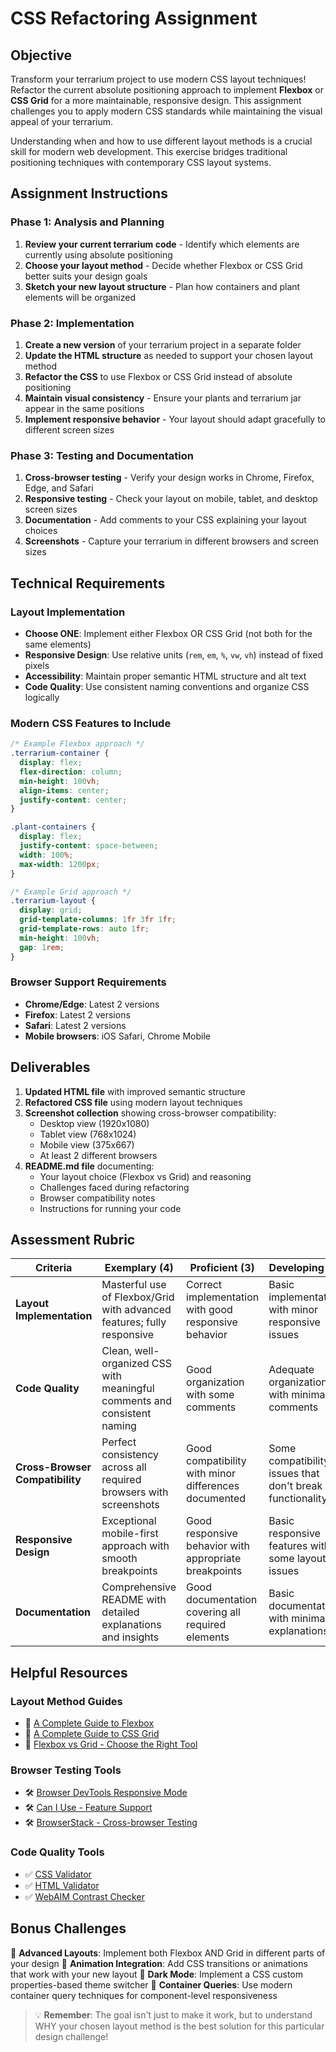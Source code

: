 # CSS Refactoring Assignment

## Objective

Transform your terrarium project to use modern CSS layout techniques! Refactor the current absolute positioning approach to implement **Flexbox** or **CSS Grid** for a more maintainable, responsive design. This assignment challenges you to apply modern CSS standards while maintaining the visual appeal of your terrarium.

Understanding when and how to use different layout methods is a crucial skill for modern web development. This exercise bridges traditional positioning techniques with contemporary CSS layout systems.

## Assignment Instructions

### Phase 1: Analysis and Planning
1. **Review your current terrarium code** - Identify which elements are currently using absolute positioning
2. **Choose your layout method** - Decide whether Flexbox or CSS Grid better suits your design goals
3. **Sketch your new layout structure** - Plan how containers and plant elements will be organized

### Phase 2: Implementation
1. **Create a new version** of your terrarium project in a separate folder
2. **Update the HTML structure** as needed to support your chosen layout method
3. **Refactor the CSS** to use Flexbox or CSS Grid instead of absolute positioning
4. **Maintain visual consistency** - Ensure your plants and terrarium jar appear in the same positions
5. **Implement responsive behavior** - Your layout should adapt gracefully to different screen sizes

### Phase 3: Testing and Documentation
1. **Cross-browser testing** - Verify your design works in Chrome, Firefox, Edge, and Safari
2. **Responsive testing** - Check your layout on mobile, tablet, and desktop screen sizes
3. **Documentation** - Add comments to your CSS explaining your layout choices
4. **Screenshots** - Capture your terrarium in different browsers and screen sizes

## Technical Requirements

### Layout Implementation
- **Choose ONE**: Implement either Flexbox OR CSS Grid (not both for the same elements)
- **Responsive Design**: Use relative units (`rem`, `em`, `%`, `vw`, `vh`) instead of fixed pixels
- **Accessibility**: Maintain proper semantic HTML structure and alt text
- **Code Quality**: Use consistent naming conventions and organize CSS logically

### Modern CSS Features to Include
```css
/* Example Flexbox approach */
.terrarium-container {
  display: flex;
  flex-direction: column;
  min-height: 100vh;
  align-items: center;
  justify-content: center;
}

.plant-containers {
  display: flex;
  justify-content: space-between;
  width: 100%;
  max-width: 1200px;
}

/* Example Grid approach */
.terrarium-layout {
  display: grid;
  grid-template-columns: 1fr 3fr 1fr;
  grid-template-rows: auto 1fr;
  min-height: 100vh;
  gap: 1rem;
}
```

### Browser Support Requirements
- **Chrome/Edge**: Latest 2 versions
- **Firefox**: Latest 2 versions  
- **Safari**: Latest 2 versions
- **Mobile browsers**: iOS Safari, Chrome Mobile

## Deliverables

1. **Updated HTML file** with improved semantic structure
2. **Refactored CSS file** using modern layout techniques
3. **Screenshot collection** showing cross-browser compatibility:
   - Desktop view (1920x1080)
   - Tablet view (768x1024) 
   - Mobile view (375x667)
   - At least 2 different browsers
4. **README.md file** documenting:
   - Your layout choice (Flexbox vs Grid) and reasoning
   - Challenges faced during refactoring
   - Browser compatibility notes
   - Instructions for running your code

## Assessment Rubric

| Criteria | Exemplary (4) | Proficient (3) | Developing (2) | Beginning (1) |
|----------|---------------|----------------|---------------|---------------|
| **Layout Implementation** | Masterful use of Flexbox/Grid with advanced features; fully responsive | Correct implementation with good responsive behavior | Basic implementation with minor responsive issues | Incomplete or incorrect layout implementation |
| **Code Quality** | Clean, well-organized CSS with meaningful comments and consistent naming | Good organization with some comments | Adequate organization with minimal comments | Poor organization; difficult to understand |
| **Cross-Browser Compatibility** | Perfect consistency across all required browsers with screenshots | Good compatibility with minor differences documented | Some compatibility issues that don't break functionality | Major compatibility problems or missing testing |
| **Responsive Design** | Exceptional mobile-first approach with smooth breakpoints | Good responsive behavior with appropriate breakpoints | Basic responsive features with some layout issues | Limited or broken responsive behavior |
| **Documentation** | Comprehensive README with detailed explanations and insights | Good documentation covering all required elements | Basic documentation with minimal explanations | Incomplete or missing documentation |

## Helpful Resources

### Layout Method Guides
- 📖 [A Complete Guide to Flexbox](https://css-tricks.com/snippets/css/a-guide-to-flexbox/)
- 📖 [A Complete Guide to CSS Grid](https://css-tricks.com/snippets/css/complete-guide-grid/)
- 📖 [Flexbox vs Grid - Choose the Right Tool](https://blog.webdevsimplified.com/2022-11/flexbox-vs-grid/)

### Browser Testing Tools
- 🛠️ [Browser DevTools Responsive Mode](https://developer.chrome.com/docs/devtools/device-mode/)
- 🛠️ [Can I Use - Feature Support](https://caniuse.com/)
- 🛠️ [BrowserStack - Cross-browser Testing](https://www.browserstack.com/)

### Code Quality Tools
- ✅ [CSS Validator](https://jigsaw.w3.org/css-validator/)
- ✅ [HTML Validator](https://validator.w3.org/)
- ✅ [WebAIM Contrast Checker](https://webaim.org/resources/contrastchecker/)

## Bonus Challenges

🌟 **Advanced Layouts**: Implement both Flexbox AND Grid in different parts of your design
🌟 **Animation Integration**: Add CSS transitions or animations that work with your new layout
🌟 **Dark Mode**: Implement a CSS custom properties-based theme switcher
🌟 **Container Queries**: Use modern container query techniques for component-level responsiveness

> 💡 **Remember**: The goal isn't just to make it work, but to understand WHY your chosen layout method is the best solution for this particular design challenge!
